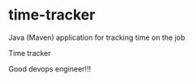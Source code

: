 # time-tracker
Java (Maven) application for tracking time on the job

Time tracker

Good devops engineer!!!
